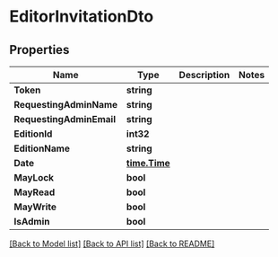 # EditorInvitationDto

## Properties

Name | Type | Description | Notes
------------ | ------------- | ------------- | -------------
**Token** | **string** |  | 
**RequestingAdminName** | **string** |  | 
**RequestingAdminEmail** | **string** |  | 
**EditionId** | **int32** |  | 
**EditionName** | **string** |  | 
**Date** | [**time.Time**](time.Time.md) |  | 
**MayLock** | **bool** |  | 
**MayRead** | **bool** |  | 
**MayWrite** | **bool** |  | 
**IsAdmin** | **bool** |  | 

[[Back to Model list]](../README.md#documentation-for-models) [[Back to API list]](../README.md#documentation-for-api-endpoints) [[Back to README]](../README.md)


